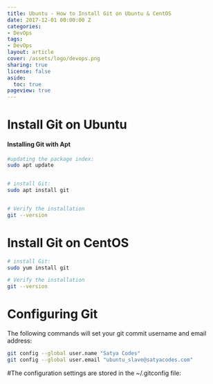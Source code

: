 ```yaml
---
title: Ubuntu - How to Install Git on Ubuntu & CentOS
date: 2017-12-01 00:00:00 Z
categories:
- DevOps
tags:
- DevOps
layout: article
cover: /assets/logo/devops.png
sharing: true
license: false
aside:
  toc: true
pageview: true
---
```


# Install Git on Ubuntu

#### Installing Git with Apt

```bash
#updating the package index:
sudo apt update


# install Git:
sudo apt install git


# Verify the installation
git --version
```

# Install Git on CentOS

```bash
# install Git:
sudo yum install git

# Verify the installation
git --version
```


# Configuring Git

The following commands will set your git commit username and email address:
```bash
git config --global user.name "Satya Codes"
git config --global user.email "ubuntu_slave@satyacodes.com"
```


#The configuration settings are stored in the ~/.gitconfig file:

